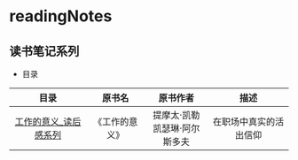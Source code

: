 # readingNotes
## 读书笔记系列

- 目录

|目录|原书名|原书作者|描述|
| :-: | :-: | :-: | :-: |
|[工作的意义_读后感系列](/tree/master/工作的意义_读后感系列)|《工作的意义》|提摩太·凯勒 <br> 凯瑟琳·阿尔斯多夫 | 在职场中真实的活出信仰|

